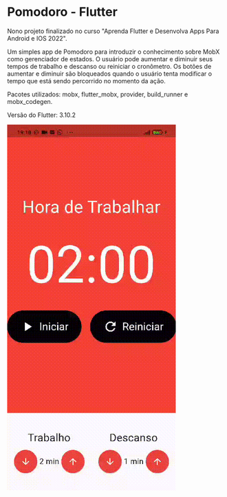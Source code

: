 # Pomodoro - Flutter

Nono projeto finalizado no curso "Aprenda Flutter e Desenvolva Apps Para Android e IOS 2022".

Um simples app de Pomodoro para introduzir o conhecimento sobre MobX como gerenciador de estados. O usuário pode aumentar e diminuir seus tempos de trabalho e descanso ou reiniciar o cronômetro. Os botões de aumentar e diminuir são bloqueados quando o usuário tenta modificar o tempo que está sendo percorrido no momento da ação.

Pacotes utilizados: mobx, flutter_mobx, provider, build_runner e mobx_codegen.

Versão do Flutter: 3.10.2

![Gif apresentando o projeto](pomodoro.gif)
